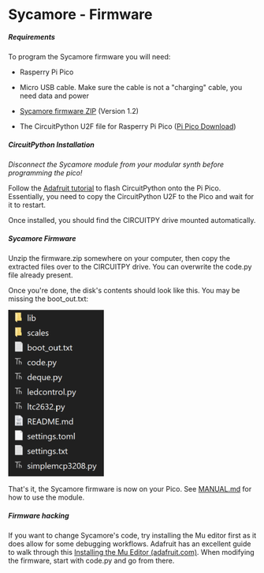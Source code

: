 # Sycamore - Firmware

##### Requirements

To program the Sycamore firmware you will need:

- Rasperry Pi Pico

- Micro USB cable. Make sure the cable is not a "charging" cable, you need data and power

- [Sycamore firmware ZIP](https://raw.githubusercontent.com/tpcarlson/synth-diy/main/sycamore/firmware/sycamore-1.2.zip) (Version 1.2)

- The CircuitPython U2F file for Rasperry Pi Pico ([Pi Pico Download](https://circuitpython.org/board/raspberry_pi_pico/))

##### CircuitPython Installation

*Disconnect the Sycamore module from your modular synth before programming the pico!*

Follow the [Adafruit tutorial]((https://learn.adafruit.com/getting-started-with-raspberry-pi-pico-circuitpython/circuitpython)) to flash CircuitPython onto the Pi Pico. Essentially, you need to copy the CircuitPython U2F to the Pico and wait for it to restart.

Once installed, you should find the CIRCUITPY drive mounted automatically.

##### Sycamore Firmware

Unzip the firmware.zip somewhere on your computer, then copy the extracted files over to the CIRCUITPY drive. You can overwrite the code.py file already present.

Once you're done, the disk's contents should look like this. You may be missing the boot_out.txt:

![](images/firmware.png)

That's it, the Sycamore firmware is now on your Pico. See [MANUAL.md](MANUAL.md) for how to use the module.

##### Firmware hacking

If you want to change Sycamore's code, try installing the Mu editor first as it does allow for some debugging workflows. Adafruit has an excellent guide to walk through this [Installing the Mu Editor (adafruit.com)](https://learn.adafruit.com/welcome-to-circuitpython/installing-mu-editor). When modifying the firmware, start with code.py and go from there.
